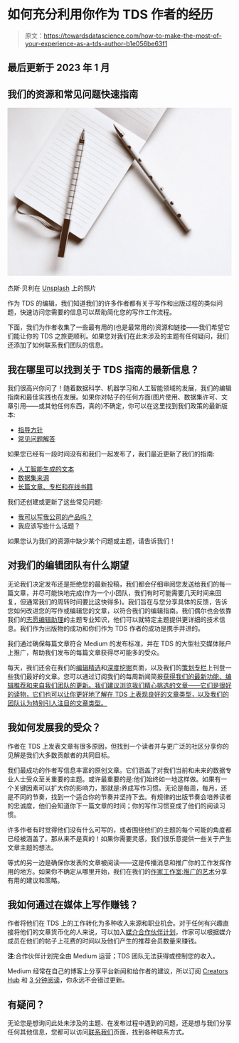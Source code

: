 # 如何充分利用你作为 TDS 作者的经历

> 原文：<https://towardsdatascience.com/how-to-make-the-most-of-your-experience-as-a-tds-author-b1e056be63f1>

## 最后更新于 2023 年 1 月

## 我们的资源和常见问题快速指南

![](img/82eb32b7ae1dcc8e4bed07119f987878.png)

杰斯·贝利在 [Unsplash](https://unsplash.com/?utm_source=unsplash&utm_medium=referral&utm_content=creditCopyText) 上的照片

作为 TDS 的编辑，我们知道我们的许多作者都有关于写作和出版过程的类似问题，快速访问您需要的信息可以帮助简化您的写作工作流程。

下面，我们为作者收集了一些最有用的(也是最常用的)资源和链接——我们希望它们能让你的 TDS 之旅更顺利。如果您对我们在此未涉及的主题有任何疑问，我们还添加了如何联系我们团队的信息。

## 我在哪里可以找到关于 TDS 指南的最新信息？

我们很高兴你问了！随着数据科学、机器学习和人工智能领域的发展，我们的编辑指南和最佳实践也在发展。如果你对帖子的任何方面(图片使用、数据集许可、文章引用——或其他任何东西，真的)不确定，你可以在这里找到我们政策的最新版本:

*   [指导方针](/questions-96667b06af5#1d11)
*   [常见问题解答](/writers-faq-462571b65b35)

如果您已经有一段时间没有和我们一起发布了，我们最近更新了我们的指南:

*   [人工智能生成的文本](/questions-96667b06af5#2655)
*   [数据集来源](/questions-96667b06af5#d9a4)
*   [长篇文章、专栏和在线书籍](/questions-96667b06af5#f916)

我们还创建或更新了这些常见问题:

*   [我可以写我公司的产品吗？](https://medium.com/p/462571b65b35#19ab)
*   我应该写些什么话题？

如果您认为我们的资源中缺少某个问题或主题，请告诉我们！

## 对我们的编辑团队有什么期望

无论我们决定发布还是拒绝您的最新投稿，我们都会仔细审阅您发送给我们的每一篇文章，并尽可能快地完成(作为一个小团队，我们有时可能需要几天时间来回复，但通常我们的周转时间要比这快得多)。我们旨在与您分享具体的反馈，告诉您如何改进您的写作或编辑您的文章，以符合我们的编辑指南。我们偶尔也会依靠我们的[志愿编辑助理](/our-team-c2c8e712c971)的主题专业知识，他们可以就特定主题提供更详细的技术信息。我们作为出版物的成功和你们作为 TDS 作者的成功是携手并进的。

我们通过确保每篇文章符合 Medium 的发布标准，并在 TDS 的大型社交媒体账户上推广，帮助我们发布的每篇文章获得尽可能多的受众。

每天，我们还会在我们的[编辑精选](https://towardsdatascience.com/tagged/editors-pick)和[深度挖掘](https://towardsdatascience.com/tagged/deep-dives)页面，以及我们的[策划专栏](/our-columns-53501f74c86d)上刊登一些我们最好的文章。您可以通过订阅我们的每周新闻简报[获得我们的最新功能、编辑推荐和来自我们团队的更新。我们建议浏览我们精心挑选的文章——它们是很好的读物，它们也可以让你更好地了解在 TDS 上表现良好的文章类型，以及我们的团队认为特别引人注目的文章类型。](https://medium.com/towards-data-science/newsletters/the-variable)

## **我如何发展我的受众？**

作者在 TDS 上发表文章有很多原因，但找到一个读者并与更广泛的社区分享你的见解是我们大多数贡献者的共同目标。

我们最成功的作者写信息丰富的原创文章。它们涵盖了对我们当前和未来的数据专业人士受众至关重要的主题。或许最重要的是:他们始终如一地这样做。如果有一个关键因素可以扩大你的影响力，那就是:养成写作习惯。无论是每周，每月，还是不同的节奏，找到一个适合你的节奏并坚持下去。有规律的出版节奏会培养读者的忠诚度，他们会知道你下一篇文章的时间；你的写作习惯变成了他们的阅读习惯。

许多作者有时觉得他们没有什么可写的，或者围绕他们的主题的每个可能的角度都已经被涵盖了。那从来不是真的！如果你需要灵感，我们很乐意提供一些关于产生文章主题的想法。

等式的另一边是确保你发表的文章被阅读——这是传播消息和推广你的工作发挥作用的地方。如果你不确定从哪里开始，我们在我们的[作家工作室:推广的艺术](/the-art-of-promotion-2498fafdac0d)分享有用的建议和策略。

## **我如何通过在媒体上写作赚钱？**

作者将他们在 TDS 上的工作转化为多种收入来源和职业机会。对于任何有兴趣直接将他们的文章货币化的人来说，可以加入[媒介合作伙伴计划](https://medium.com/earn)，作家可以根据媒介成员在他们的帖子上花费的时间以及他们产生的推荐会员数量来赚钱。

**注**:合作伙伴计划完全由 Medium 运营；TDS 团队无法获得或控制您的收入。

Medium 经常在自己的博客上分享平台新闻和给作者的建议，所以订阅 [Creators Hub](https://medium.com/creators-hub) 和 [3 分钟阅读](https://blog.medium.com/)，你永远不会错过更新。

## **有疑问？**

无论您是想询问此处未涉及的主题、在发布过程中遇到的问题，还是想与我们分享任何其他信息，您都可以访问[联系我们](/contact-us-83c96b92f285)页面，找到各种联系方式。